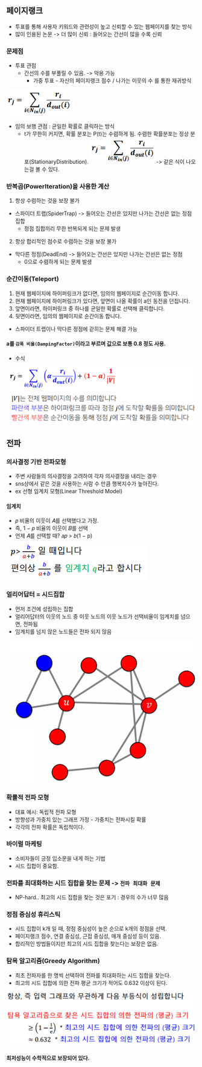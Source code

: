 ## 페이지랭크
- 투표를 통해 사용자 키워드와 관련성이 높고 신뢰할 수 있는 웹페이지를 찾는 방식
- 많이 인용된 논문 -> 더 많이 신뢰  : 들어오는 간선이 많을 수록 신뢰

### 문제점
- 투표 관점
  - 간선의 수를 부풀릴 수 있음. -> 악용 가능
    - 가중 투표 - 자신의 페이지랭크 점수 / 나가는 이웃의 수 를 통한 재귀방식
<img src=image/pager.PNG>
 
- 임의 보행 관점 : 균일한 확률로 클릭하는 방식
  - t가 무한히 커지면, 확률 분포는 P(t)는 수렴하게 됨. 수렴한 확률분포는 정상 분포(StationaryDistribution).
<img src=image/pager.PNG> -> 같은 식이 나오는걸 볼 수 있다.

### 반복곱(PowerIteration)을 사용한 계산
1. 항상 수렴하는 것을 보장 불가
- 스파이더 트랩(SpiderTrap) -> 들어오는 간선은 있지만 나가는 간선은 없는 정점 집합
  - 정점 집합끼리 무한 반복되게 되는 문제 발생


2. 항상 합리적인 점수로 수렴하는 것을 보장 불가
- 막다른 정점(DeadEnd) -> 들어오는 간선은 있지만 나가는 간선은 없는 정점
  - 0으로 수렴하게 되는 문제 발생

### 순간이동(Teleport)
1. 현재 웹페이지에 하이퍼링크가 없다면, 임의의 웹페이지로 순간이동 합니다.
2. 현재 웹페이지에 하이퍼링크가 있다면, 앞면이 나올 확률이 a인 동전을 던집니다.
3. 앞면이라면, 하이퍼링크 중 하나를 균일한 확률로 선택해 클릭합니다.
4. 뒷면이라면, 임의의 웹페이지로 순간이동 합니다.
- 스파이더 트랩이나 막다른 정점에 갇히는 문제 해결 가능

#### a를 `감폭 비율(DampingFactor)`이라고 부르며 값으로 보통 0.8 정도 사용.
- 수식
<img src=image/teleport.PNG>

## 전파

### 의사결정 기반 전파모형
- 주변 사람들의 의사결정을 고려하여 각자 의사결정을 내리는 경우
- sns상에서 같은 것을 사용하는 사람 수 만큼 행복지수가 높아진다.
- ex 선형 임계치 모형(Linear Threshold Model)

#### 임계치 
- 𝑝 비율의 이웃이 𝐴를 선택했다고 가정.
- 즉, 1 − 𝑝 비율의 이웃이 𝐵를 선택
- 언제 𝐴를 선택할 때? 𝑎𝑝 > 𝑏(1 − p)
<img src=image/thresh.PNG>

### 얼리어답터 = 시드집합 
- 먼저 조건에 성립하는 집합
- 얼리어답터의 이웃의 노드 중 이웃 노드의 이웃 노드가 선택비율이  임계치를 넘으면, 전파됨
- 임계치를 넘지 않은 노드들은 전파 되지 않음
<img src=image/graph_node.PNG>

### 확률적 전파 모형
- 대표 예시: 독립적 전파 모형
- 방향성과 가중치 있는 그래프 가정 - 가중치는 전파시킬 확률
- 각각의 전파 확률은 독립적이다.

### 바이럴 마케팅
- 소비자들이 긍정 입소문을 내게 하는 기법
- 시드 집합이 중요함.

### 전파를 최대화하는 시드 집합을 찾는 문제 -> `전파 최대화 문제`
- NP-hard.. 최고의 시드 집합을 찾는 것은 포기 : 경우의 수가 너무 많음

### 정점 중심성 휴리스틱
- 시드 집합이 k개 일 때, 정점 중심성이 높은 순으로 k개의 정점을 선택.
- 페이지랭크 점수, 연결 중심성, 근접 중심성, 매개 중심성 등이 있음.
- 합리적인 방법들이지만 최고의 시드 집합을 찾는다는 보장은 없음.

### 탐욕 알고리즘(Greedy Algorithm)
- 최초 전파자를 한 명씩 선택하여 전파를 최대화하는 시드 집합을 찾는다.
- 최고의 시드 집합에 의한 전파 평균 크기가 적어도 0.632 이상이 된다.

<img src=image/greedy.PNG>
 
#### 최저성능이 수학적으로 보장되어 있다.

